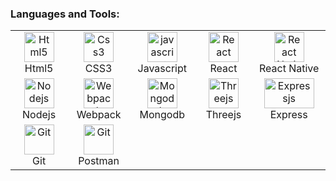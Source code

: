 <h3 align="left">Languages and Tools:</h3>

<table align="center">
  <tr>
      <td align="center" width="96">
      <a href="#html5">
        <img src="https://seeklogo.com/images/H/html5-without-wordmark-color-logo-14D252D878-seeklogo.com.png" width="48" height="48" alt="Html5" />
      </a>
      <br>Html5
    </td>
    <td align="center" width="96">
      <a href="#css3">
        <img src="https://upload.wikimedia.org/wikipedia/commons/thumb/6/62/CSS3_logo.svg/48px-CSS3_logo.svg.png" width="48" height="48" alt="Css3" />
      </a>
      <br>CSS3
    </td>
     <td align="center" width="96">
      <a href="#js">
        <img src="https://upload.wikimedia.org/wikipedia/commons/thumb/9/99/Unofficial_JavaScript_logo_2.svg/1024px-Unofficial_JavaScript_logo_2.svg.png" width="48" height="48" alt="javascript" />
      </a>
      <br>Javascript
    </td>
     <td align="center" width="96">
      <a href="#reactjs">
        <img src="https://www.vectorlogo.zone/logos/reactjs/reactjs-icon.svg" width="48" height="48" alt="React" />
      </a>
      <br>React
    </td>
     <td align="center" width="120">
      <a href="#react-native">
        <img src="https://www.vectorlogo.zone/logos/reactjs/reactjs-icon.svg" width="48" height="48" alt="React Native" />
      </a>
      <br>React Native
    </td>
  </tr>
  <tr>
     <td align="center" width="96">
      <a href="#nodejs" >
        <img src="https://www.vectorlogo.zone/logos/nodejs/nodejs-icon.svg" width="48" height="48" alt="Nodejs" />
      </a>
      <br>Nodejs
    </td>
    <td align="center" width="96">
      <a href="#webpack">
          <img src="https://www.vectorlogo.zone/logos/js_webpack/js_webpack-icon.svg" width="48" height="48" alt="Webpack" />
      <a href="#ts">
      </a>
      <br>Webpack
    </td>
      <td align="center" width="96">
      <a href="#mongodb">
        <img src="https://www.vectorlogo.zone/logos/mongodb/mongodb-icon.svg" width="48" height="48" alt="Mongodb" />
      </a>
      <br>Mongodb
    </td>
      <td align="center" width="96">
      <a href="#threejs">
        <img src="https://aws1.discourse-cdn.com/standard17/uploads/threejs/original/2X/e/e4f86d2200d2d35c30f7b1494e96b9595ebc2751.png" width="48" height="48"  alt="Threejs" />
      </a>
      <br>Threejs
    </td>
    <td align="center" width="96">
      <a>
        <img src="https://www.vectorlogo.zone/logos/expressjs/expressjs-ar21.svg" width="80" height="48" alt="Expressjs"
      </a>
        <br>Express
    </td>
    </tr>
    <tr>
      <td align="center" width="96">
      <a href="#git" >
        <img src="https://upload.wikimedia.org/wikipedia/commons/thumb/3/3f/Git_icon.svg/1200px-Git_icon.svg.png" width="48" height="48" alt="Git" />
      </a>
      <br>Git
    </td>
      <td align="center" width="96">
      <a href=#postman>
        <img src="https://www.vectorlogo.zone/logos/getpostman/getpostman-icon.svg" width="48" height="48" alt="Git" />
      </a>
      <br>Postman
    </td>

  </tr>
</table>
